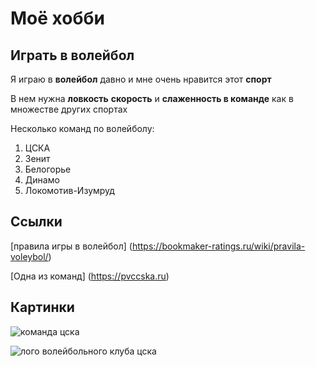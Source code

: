 # Моё хобби

## Играть в волейбол

Я играю в **волейбол** давно и мне очень нравится этот **спорт**

В нем нужна **ловкость** **скорость** и **слаженность в команде** как в множестве других спортах

Несколько команд по волейболу:
1. ЦСКА
2. Зенит
3. Белогорье
4. Динамо
5. Локомотив-Изумруд

## Ссылки

[правила игры в волейбол] (https://bookmaker-ratings.ru/wiki/pravila-voleybol/)

[Одна из команд] (https://pvccska.ru)

## Картинки

![команда цска](https://img-sport.business-gazeta.ru/images/e3/5e5127-2f11bb.jpg)

![лого волейбольного клуба цска](https://tarhan-volley.ru/assets/images/fon/risunok3.png)

